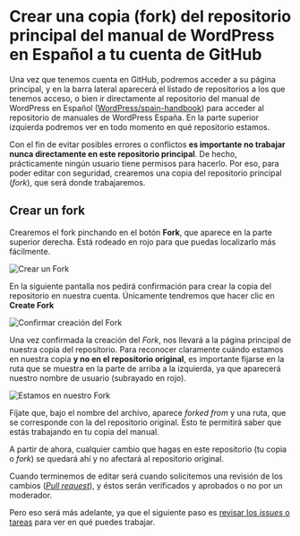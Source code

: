 # Crear una copia (fork) del repositorio principal del manual de WordPress en Español a tu cuenta de GitHub

Una vez que tenemos cuenta en GitHub, podremos acceder a su página principal, y en la barra lateral aparecerá el listado de repositorios a los que tenemos acceso, o bien ir directamente al repositorio del manual de WordPress en Español ([WordPress/spain-handbook](https://github.com/WordPress/spain-handbook)) para acceder al repositorio de manuales de WordPress España. En la parte superior izquierda podremos ver en todo momento en qué repositorio estamos.

Con el fin de evitar posibles errores o conflictos **es importante no trabajar nunca directamente en este repositorio principal**. De hecho, prácticamente ningún usuario tiene permisos para hacerlo. Por eso, para poder editar con seguridad, crearemos una copia del repositorio principal (_fork_), que será donde trabajaremos.

## Crear un fork

Crearemos el fork pinchando en el botón **Fork**, que aparece en la parte superior derecha. Está rodeado en rojo para que puedas localizarlo más fácilmente.

![Crear un Fork](https://raw.githubusercontent.com/WordPress/spain-handbook/main/assets/fork-crear-copia.webp)

En la siguiente pantalla nos pedirá confirmación para crear la copia del repositorio en nuestra cuenta. Únicamente tendremos que hacer clic en **Create Fork**

![Confirmar creación del Fork](https://raw.githubusercontent.com/WordPress/spain-handbook/main/assets/fork-confirma-crear-fork.webp)

Una vez confirmada la creación del _Fork_, nos llevará a la página principal de nuestra copia del repositorio. Para reconocer claramente cuándo estamos en nuestra copia **y no en el repositorio original**, es importante fijarse en la ruta que se muestra en la parte de arriba a la izquierda, ya que aparecerá nuestro nombre de usuario (subrayado en rojo).

![Estamos en nuestro Fork](https://raw.githubusercontent.com/WordPress/spain-handbook/main/assets/fork-estamos-en-fork.webp)

Fíjate que, bajo el nombre del archivo, aparece _forked from_ y una ruta, que se corresponde con la del repositorio original. Esto te permitirá saber que estás trabajando en tu copia del manual.

A partir de ahora, cualquier cambio que hagas en este repositorio (tu copia o _fork_) se quedará ahí y no afectará al repositorio original.

Cuando terminemos de editar será cuando solicitemos una revisión de los cambios ([_Pull request_](https://es.wordpress.org/team/handbook/manuales/github/pullrequest/)), y éstos serán verificados y aprobados o no por un moderador.

Pero eso será más adelante, ya que el siguiente paso es [revisar los _issues_ o tareas](https://es.wordpress.org/team/handbook/manuales/github/issues/) para ver en qué puedes trabajar.